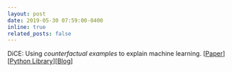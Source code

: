 ```yaml
---
layout: post
date: 2019-05-30 07:59:00-0400
inline: true
related_posts: false
---
```


DiCE: Using *counterfactual examples* to explain machine learning. [[Paper](http://arxiv.org/abs/1905.07697)][[Python Library](https://github.com/Microsoft/DiCE)][[Blog](https://www.microsoft.com/en-us/research/blog/open-source-library-provides-explanation-for-machine-learning-through-diverse-counterfactuals/)]

